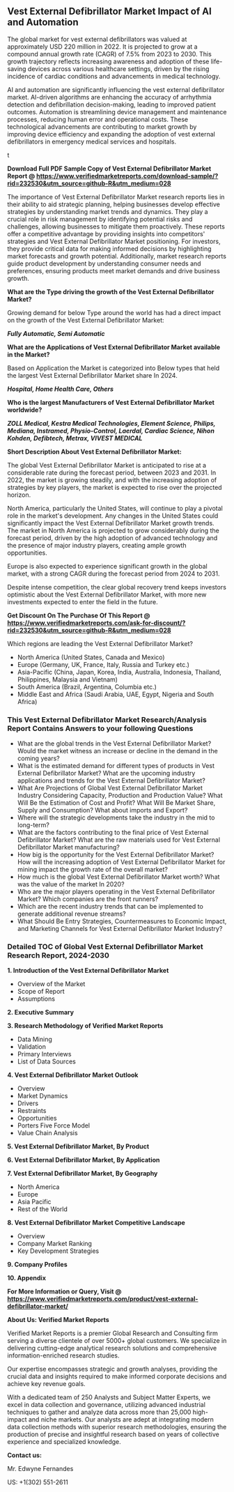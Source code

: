 <h2>Vest External Defibrillator Market Impact of AI and Automation</h2><p>The global market for vest external defibrillators was valued at approximately USD 220 million in 2022. It is projected to grow at a compound annual growth rate (CAGR) of 7.5% from 2023 to 2030. This growth trajectory reflects increasing awareness and adoption of these life-saving devices across various healthcare settings, driven by the rising incidence of cardiac conditions and advancements in medical technology.</p><p>AI and automation are significantly influencing the vest external defibrillator market. AI-driven algorithms are enhancing the accuracy of arrhythmia detection and defibrillation decision-making, leading to improved patient outcomes. Automation is streamlining device management and maintenance processes, reducing human error and operational costs. These technological advancements are contributing to market growth by improving device efficiency and expanding the adoption of vest external defibrillators in emergency medical services and hospitals.</p>t</p><p id="" class=""><strong>Download Full PDF Sample Copy of Vest External Defibrillator Market Report @ <a href="https://www.verifiedmarketreports.com/download-sample/?rid=232530&utm_source=github-R&utm_medium=028" target="_blank">https://www.verifiedmarketreports.com/download-sample/?rid=232530&utm_source=github-R&utm_medium=028</a></strong></p><p>The importance of&nbsp;Vest External Defibrillator Market research reports lies in their ability to aid strategic planning, helping businesses develop effective strategies by understanding market trends and dynamics. They play a crucial role in risk management by identifying potential risks and challenges, allowing businesses to mitigate them proactively. These reports offer a competitive advantage by providing insights into competitors' strategies and Vest External Defibrillator Market positioning. For investors, they provide critical data for making informed decisions by highlighting market forecasts and growth potential. Additionally, market research reports guide product development by understanding consumer needs and preferences, ensuring products meet market demands and drive business growth.</p><p><strong>What are the&nbsp;Type driving the growth of the Vest External Defibrillator Market?</strong></p><p id="" class="">Growing demand for below Type around the world has had a direct impact on the growth of the Vest External Defibrillator Market:</p><em><strong>Fully Automatic, Semi Automatic</strong></em></p><strong>What are the&nbsp;Applications&nbsp;of Vest External Defibrillator Market available in the Market?</strong></p><p id="" class="">Based on Application the Market is categorized into Below types that held the largest Vest External Defibrillator Market share In 2024.</p><em><strong>Hospital, Home Health Care, Others</strong></em></p><strong>Who is the largest Manufacturers of Vest External Defibrillator Market worldwide?</strong></p><p><em><strong>ZOLL Medical, Kestra Medical Technologies, Element Science, Philips, Mediana, Instramed, Physio-Control, Laerdal, Cardiac Science, Nihon Kohden, Defibtech, Metrax, VIVEST MEDICAL</strong></em></p><p id="" class=""><strong>Short Description About Vest External Defibrillator Market:</strong></p><p>The global Vest External Defibrillator Market is anticipated to rise at a considerable rate during the forecast period, between 2023 and 2031. In 2022, the market is growing steadily, and with the increasing adoption of strategies by key players, the market is expected to rise over the projected horizon.</p><p>North America, particularly the United States, will continue to play a pivotal role in the market's development. Any changes in the United States could significantly impact the Vest External Defibrillator Market growth trends. The market in North America is projected to grow considerably during the forecast period, driven by the high adoption of advanced technology and the presence of major industry players, creating ample growth opportunities.</p><p>Europe is also expected to experience significant growth in the global market, with a strong CAGR during the forecast period from 2024 to 2031.</p><p>Despite intense competition, the clear global recovery trend keeps investors optimistic about the Vest External Defibrillator Market, with more new investments expected to enter the field in the future.</p><p id="" class=""><strong>Get Discount On The Purchase Of This Report @ <a href="https://www.verifiedmarketreports.com/ask-for-discount/?rid=232530&utm_source=github-R&utm_medium=028" target="_blank">https://www.verifiedmarketreports.com/ask-for-discount/?rid=232530&utm_source=github-R&utm_medium=028</a></strong></p>Which regions are leading the Vest External Defibrillator Market?</p><ul><li>North America (United States, Canada and Mexico)</li><li>Europe (Germany, UK, France, Italy, Russia and Turkey etc.)</li><li>Asia-Pacific (China, Japan, Korea, India, Australia, Indonesia, Thailand, Philippines, Malaysia and Vietnam)</li><li>South America (Brazil, Argentina, Columbia etc.)</li><li>Middle East and Africa (Saudi Arabia, UAE, Egypt, Nigeria and South Africa)</li></ul><h3 id="" class="">This Vest External Defibrillator Market Research/Analysis Report Contains Answers to your following Questions</h3><ul><li>What are the global trends in the Vest External Defibrillator Market? Would the market witness an increase or decline in the demand in the coming years?</li><li>What is the estimated demand for different types of products in Vest External Defibrillator Market? What are the upcoming industry applications and trends for the Vest External Defibrillator Market?</li><li>What Are Projections of Global Vest External Defibrillator Market Industry Considering Capacity, Production and Production Value? What Will Be the Estimation of Cost and Profit? What Will Be Market Share, Supply and Consumption? What about imports and Export?</li><li>Where will the strategic developments take the industry in the mid to long-term?</li><li>What are the factors contributing to the final price of Vest External Defibrillator Market? What are the raw materials used for Vest External Defibrillator Market manufacturing?</li><li>How big is the opportunity for the Vest External Defibrillator Market? How will the increasing adoption of Vest External Defibrillator Market for mining impact the growth rate of the overall market?</li><li>How much is the global Vest External Defibrillator Market worth? What was the value of the market In 2020?</li><li>Who are the major players operating in the Vest External Defibrillator Market? Which companies are the front runners?</li><li>Which are the recent industry trends that can be implemented to generate additional revenue streams?</li><li>What Should Be Entry Strategies, Countermeasures to Economic Impact, and Marketing Channels for Vest External Defibrillator Market Industry?</li></ul><h3 id="" class="">Detailed TOC of Global Vest External Defibrillator Market Research Report, 2024-2030</h3><p id="" class=""><strong>1. Introduction of the Vest External Defibrillator Market</strong></p><ul><li>Overview of the Market</li><li>Scope of Report</li><li>Assumptions</li></ul><p id="" class=""><strong>2. Executive Summary</strong></p><p id="" class=""><strong>3. Research Methodology of Verified Market Reports</strong></p><ul><li>Data Mining</li><li>Validation</li><li>Primary Interviews</li><li>List of Data Sources</li></ul><p id="" class=""><strong>4. Vest External Defibrillator Market Outlook</strong></p><ul><li>Overview</li><li>Market Dynamics</li><li>Drivers</li><li>Restraints</li><li>Opportunities</li><li>Porters Five Force Model</li><li>Value Chain Analysis</li></ul><p id="" class=""><strong>5. Vest External Defibrillator Market, By Product</strong></p><p id="" class=""><strong>6. Vest External Defibrillator Market, By Application</strong></p><p id="" class=""><strong>7. Vest External Defibrillator Market, By Geography</strong></p><ul><li>North America</li><li>Europe</li><li>Asia Pacific</li><li>Rest of the World</li></ul><p id="" class=""><strong>8. Vest External Defibrillator Market Competitive Landscape</strong></p><ul><li>Overview</li><li>Company Market Ranking</li><li>Key Development Strategies</li></ul><p id="" class=""><strong>9. Company Profiles</strong></p><p id="" class=""><strong>10. Appendix</strong></p><p id="" class=""><strong>For More Information or Query, Visit @ <a href="https://www.verifiedmarketreports.com/product/vest-external-defibrillator-market/" target="_blank">https://www.verifiedmarketreports.com/product/vest-external-defibrillator-market/</a></strong></p><p id="" class=""><strong>About Us: Verified Market Reports</strong></p><p id="" class="">Verified Market Reports is a premier Global Research and Consulting firm serving a diverse clientele of over 5000+ global customers. We specialize in delivering cutting-edge analytical research solutions and comprehensive information-enriched research studies.</p><p id="" class="">Our expertise encompasses strategic and growth analyses, providing the crucial data and insights required to make informed corporate decisions and achieve key revenue goals.</p><p id="" class="">With a dedicated team of 250 Analysts and Subject Matter Experts, we excel in data collection and governance, utilizing advanced industrial techniques to gather and analyze data across more than 25,000 high-impact and niche markets. Our analysts are adept at integrating modern data collection methods with superior research methodologies, ensuring the production of precise and insightful research based on years of collective experience and specialized knowledge.</p><p id="" class=""><strong>Contact us:</strong></p><p id="" class="">Mr. Edwyne Fernandes</p><p id="" class="">US: +1(302) 551-2611</p>